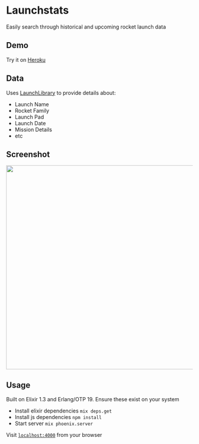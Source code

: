 # Launchstats

Easily search through historical and upcoming rocket launch data

## Demo

Try it on [Heroku](https://launchstats.herokuapp.com/stats/search)


## Data

Uses [LaunchLibrary](http://launchlibrary.net/1.2/docs/api.html) to provide details about:

* Launch Name
* Rocket Family
* Launch Pad
* Launch Date
* Mission Details
* etc


## Screenshot

<img src="https://at1as.github.io/github_repo_assets/launchstats1.png" width="550px">


## Usage 

Built on Elixir 1.3 and Erlang/OTP 19. Ensure these exist on your system

* Install elixir dependencies `mix deps.get`
* Install js dependencies `npm install`
* Start server `mix phoenix.server`

Visit [`localhost:4000`](http://localhost:4000) from your browser


